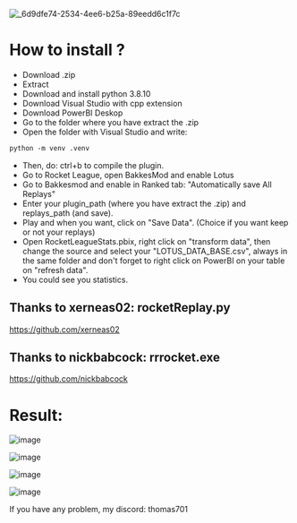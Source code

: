 
![_6d9dfe74-2534-4ee6-b25a-89eedd6c1f7c](https://github.com/Thomas701/Lotus/assets/50084075/b4f9592f-a040-460e-9705-bcd0ebc41c4b)

# How to install ?

- Download .zip
- Extract
- Download and install python 3.8.10
- Download Visual Studio with cpp extension
- Download PowerBI Deskop
- Go to the folder where you have extract the .zip
- Open the folder with Visual Studio and write:

```txt
python -m venv .venv
```

- Then, do: ctrl+b to compile the plugin.
- Go to Rocket League, open BakkesMod and enable Lotus
- Go to Bakkesmod and enable in Ranked tab: "Automatically save All Replays"
- Enter your plugin_path (where you have extract the .zip) and replays_path (and save).
- Play and when you want, click on "Save Data". (Choice if you want keep or not your replays)
- Open RocketLeagueStats.pbix, right click on "transform data", then change the source and select your "LOTUS_DATA_BASE.csv", always in the same folder and don't forget to right click on PowerBI on your table on "refresh data".
- You could see you statistics.

## Thanks to xerneas02: rocketReplay.py

https://github.com/xerneas02

## Thanks to nickbabcock: rrrocket.exe

https://github.com/nickbabcock

# Result:

![image](https://github.com/Thomas701/Lotus/assets/50084075/30658419-3f71-457b-87b5-aedf6692d0c5)


![image](https://github.com/Thomas701/Lotus/assets/50084075/582d5843-377b-4946-8653-467e47715108)


![image](https://github.com/Thomas701/Lotus/assets/50084075/9d82d7c6-cbde-4e14-87f5-3cf23942ecda)


![image](https://github.com/Thomas701/Lotus/assets/50084075/7b82bacb-b287-42d2-8019-fad0ce4ac60e)


If you have any problem, my discord: thomas701
